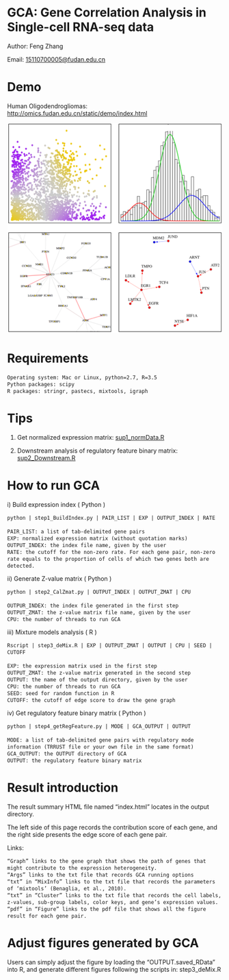 # GCA: Gene Correlation Analysis in Single-cell RNA-seq data

Author: Feng Zhang

Email: 15110700005@fudan.edu.cn

# Demo

Human Oligodendrogliomas: http://omics.fudan.edu.cn/static/demo/index.html

![image](/image.png "image")

# Requirements

    Operating system: Mac or Linux, python=2.7, R=3.5    
    Python packages: scipy    
    R packages: stringr, pastecs, mixtools, igraph

# Tips

1. Get normalized expression matrix:  [sup1_normData.R](/sup1_normData.R) 

2. Downstream analysis of regulatory feature binary matrix: [sup2_Downstream.R](/sup2_Downstream.R)

# How to run GCA

i) Build expression index ( Python )

    python | step1_BuildIndex.py | PAIR_LIST | EXP | OUTPUT_INDEX | RATE
    
    PAIR_LIST: a list of tab-delimited gene pairs 
    EXP: normalized expression matrix (without quotation marks)    
    OUTPUT_INDEX: the index file name, given by the user   
    RATE: the cutoff for the non-zero rate. For each gene pair, non-zero rate equals to the proportion of cells of which two genes both are detected. 

ii) Generate Z-value matrix ( Python )

    python | step2_CalZmat.py | OUTPUT_INDEX | OUTPUT_ZMAT | CPU    
    
    OUTPUR_INDEX: the index file generated in the first step    
    OUTPUT_ZMAT: the z-value matrix file name, given by the user   
    CPU: the number of threads to run GCA 

iii) Mixture models analysis ( R )

    Rscript | step3_deMix.R | EXP | OUTPUT_ZMAT | OUTPUT | CPU | SEED | CUTOFF
    
    EXP: the expression matrix used in the first step
    OUTPUT_ZMAT: the z-value matrix generated in the second step
    OUTPUT: the name of the output directory, given by the user
    CPU: the number of threads to run GCA 
    SEED: seed for random function in R
    CUTOFF: the cutoff of edge score to draw the gene graph
    
iv) Get regulatory feature binary matrix ( Python )

    python | step4_getRegFeature.py | MODE | GCA_OUTPUT | OUTPUT
    
    MODE: a list of tab-delimited gene pairs with regulatory mode information (TRRUST file or your own file in the same format)
    GCA_OUTPUT: the OUTPUT directory of GCA
    OUTPUT: the regulatory feature binary matrix
    
    
# Result introduction

The result summary HTML file named “index.html” locates in the output directory. 

The left side of this page records the contribution score of each gene, and the right side presents the edge score of each gene pair.

Links:

    “Graph” links to the gene graph that shows the path of genes that might contribute to the expression heterogeneity. 
    “Args” links to the txt file that records GCA running options 
    “txt” in “MixInfo” links to the txt file that records the parameters of ‘mixtools’ (Benaglia, et al., 2010).
    “txt” in “Cluster” links to the txt file that records the cell labels, z-values, sub-group labels, color keys, and gene’s expression values.
    “pdf” in “Figure” links to the pdf file that shows all the figure result for each gene pair.

# Adjust figures generated by GCA 

Users can simply adjust the figure by loading the “OUTPUT.saved_RData” into R, and generate different figures following the scripts in: step3_deMix.R
